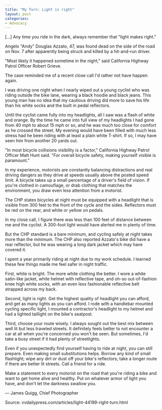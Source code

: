 ```yaml
---
title: "My Turn: Light is right"
layout: post
categories:
- Advocacy
---
```


\[...\] Any time you ride in the dark, always remember that "light makes right."

Angelo "Andy" Douglas Azzato, 47, was found dead on the side of the road on Nov. 7 after apparently being struck and killed by a hit-and-run driver.

"Most likely it happened sometime in the night," said California Highway Patrol Officer Robert Grieve.

The case reminded me of a recent close call I'd rather not have happen again.

I was driving one night when I nearly wiped out a young cyclist who was riding outside the bike lane, wearing a black hoodie and black jeans. This young man has no idea that my cautious driving did more to save his life than his white socks and the built in pedal reflectors.

Until the cyclist came fully into my headlights, all I saw was a flash of white and orange. By the time he came into full view of my headlights I had gone from 40 mph to about 15 mph or so, and he was much too close for comfort as he crossed the street. My evening would have been filled with much less stress had he been riding with at least a plain white T-shirt. If so, I may have seen him from another 20 yards out.

"In most bicycle collisions visibility is a factor," California Highway Patrol Officer Matt Hunt said. "For overall bicycle safety, making yourself visible is paramount."

In my experience, motorists are constantly balancing distractions and real driving dangers as they drive at speeds usually above the posted speed limit. A bicycle takes up a small percentage of a driver's field of vision. If you're clothed in camouflage, or drab clothing that matches the environment, you draw even less attention from a motorist.

The CHP states bicycles at night must be equipped with a headlight that is visible from 300 feet to the front of the cycle and the sides. Reflectors must be red on the rear, and white or yellow on pedals.

In my close call, I figure there was less than 100 feet of distance between me and the cyclist. A 300-foot light would have alerted me in plenty of time.

But the CHP standard is a bare minimum, and cycling safely at night takes more than the minimum. The CHP also reported Azzato's bike did have a rear reflector, but he was wearing a long dark jacket which may have covered it.

I spent a year primarily riding at night due to my work schedule. I learned these few things made me feel safer in night traffic.

First, white is bright. The more white clothing the better. I wore a white satin-like jacket, white helmet with reflective tape, and oh-so out-of-fashion knee high white socks, with an even less fashionable reflective belt strapped across my back.

Second, light is right. Get the highest quality of headlight you can afford, and get as many lights as you can afford. I rode with a handlebar mounted cycling specific light, I mounted a contractor's headlight to my helmet and had a lighted taillight on the bike's seatpost.

Third, choose your route wisely. I always sought out the best mix between well lit but less traveled streets. It definitely feels better to not encounter a car at all when you're concerned you won't be seen. But sometimes, I'd take a busy street if it had plenty of streetlights.

Even if you unexpectedly find yourself having to ride at night, you can still prepare. Even making small substitutions helps. Borrow any kind of small flashlight; wipe any dirt or dust off your bike's reflectors; take a longer route if there are better lit streets. Call a friend for a ride.

Make a statement to every motorist on the road that you're riding a bike and want to get home alive and healthy. Put on whatever armor of light you have, and don't let the darkness swallow you.

— James Quigg, Chief Photographer

Source: vvdailypress.com/articles/light-44199-right-turn.html